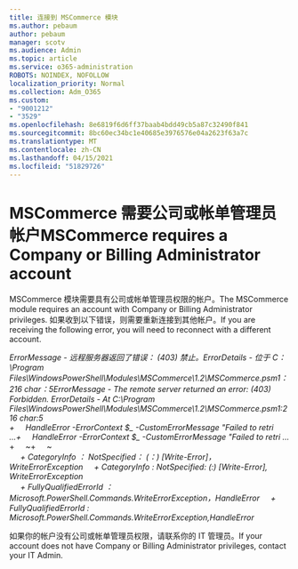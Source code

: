 ```yaml
---
title: 连接到 MSCommerce 模块
ms.author: pebaum
author: pebaum
manager: scotv
ms.audience: Admin
ms.topic: article
ms.service: o365-administration
ROBOTS: NOINDEX, NOFOLLOW
localization_priority: Normal
ms.collection: Adm_O365
ms.custom:
- "9001212"
- "3529"
ms.openlocfilehash: 8e6819f6d6ff37baab4bdd49cb5a87c32490f841
ms.sourcegitcommit: 8bc60ec34bc1e40685e3976576e04a2623f63a7c
ms.translationtype: MT
ms.contentlocale: zh-CN
ms.lasthandoff: 04/15/2021
ms.locfileid: "51829726"
---
```

# <a name="mscommerce-requires-a-company-or-billing-administrator-account"></a><span data-ttu-id="2e66e-102">MSCommerce 需要公司或帐单管理员帐户</span><span class="sxs-lookup"><span data-stu-id="2e66e-102">MSCommerce requires a Company or Billing Administrator account</span></span>

<span data-ttu-id="2e66e-103">MSCommerce 模块需要具有公司或帐单管理员权限的帐户。</span><span class="sxs-lookup"><span data-stu-id="2e66e-103">The MSCommerce module requires an account with Company or Billing Administrator privileges.</span></span> <span data-ttu-id="2e66e-104">如果收到以下错误，则需要重新连接到其他帐户。</span><span class="sxs-lookup"><span data-stu-id="2e66e-104">If you are receiving the following error, you will need to reconnect with a different account.</span></span>

<span data-ttu-id="2e66e-105">*ErrorMessage - 远程服务器返回了错误： (403) 禁止。ErrorDetails - 位于 C：\Program Files\WindowsPowerShell\Modules\MSCommerce\1.2\MSCommerce.psm1：216 char：5*</span><span class="sxs-lookup"><span data-stu-id="2e66e-105">*ErrorMessage - The remote server returned an error: (403) Forbidden. ErrorDetails - At C:\Program Files\WindowsPowerShell\Modules\MSCommerce\1.2\MSCommerce.psm1:216 char:5*</span></span><br>
<span data-ttu-id="2e66e-106">*+&nbsp;&nbsp;&nbsp;&nbsp;&nbsp;HandleError -ErrorContext $_ -CustomErrorMessage "Failed to retri ...*</span><span class="sxs-lookup"><span data-stu-id="2e66e-106">*+&nbsp;&nbsp;&nbsp;&nbsp;&nbsp;HandleError -ErrorContext $_ -CustomErrorMessage "Failed to retri ...*</span></span><br>
<span data-ttu-id="2e66e-107">\+&nbsp;&nbsp;&nbsp;&nbsp;&nbsp;~~~~~~~~~~~~~~~~~~~~~~~~~~~~~~~~~~~~~~~~~~~~~~~~~~~~~~~~~~~~~~~~~</span><span class="sxs-lookup"><span data-stu-id="2e66e-107">\+&nbsp;&nbsp;&nbsp;&nbsp;&nbsp;~~~~~~~~~~~~~~~~~~~~~~~~~~~~~~~~~~~~~~~~~~~~~~~~~~~~~~~~~~~~~~~~~</span></span><br>
<span data-ttu-id="2e66e-108">&nbsp;&nbsp;&nbsp;&nbsp;&nbsp;*+ CategoryInfo ： NotSpecified： (：) [Write-Error]， WriteErrorException*</span><span class="sxs-lookup"><span data-stu-id="2e66e-108">&nbsp;&nbsp;&nbsp;&nbsp;&nbsp;*+ CategoryInfo          : NotSpecified: (:) [Write-Error], WriteErrorException*</span></span><br>
<span data-ttu-id="2e66e-109">&nbsp;&nbsp;&nbsp;&nbsp;&nbsp;*+ FullyQualifiedErrorId ：Microsoft.PowerShell.Commands.WriteErrorException，HandleError*</span><span class="sxs-lookup"><span data-stu-id="2e66e-109">&nbsp;&nbsp;&nbsp;&nbsp;&nbsp;*+ FullyQualifiedErrorId : Microsoft.PowerShell.Commands.WriteErrorException,HandleError*</span></span>

<span data-ttu-id="2e66e-110">如果你的帐户没有公司或帐单管理员权限，请联系你的 IT 管理员。</span><span class="sxs-lookup"><span data-stu-id="2e66e-110">If your account does not have Company or Billing Administrator privileges, contact your IT Admin.</span></span>

